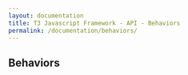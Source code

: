 ```yaml
---
layout: documentation
title: T3 Javascript Framework - API - Behaviors
permalink: /documentation/behaviors/
---
```


Behaviors
---------